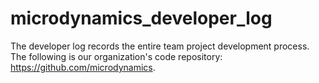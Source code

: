 # microdynamics_developer_log
The developer log records the entire team project development process. The following is our organization's code repository: https://github.com/microdynamics.
